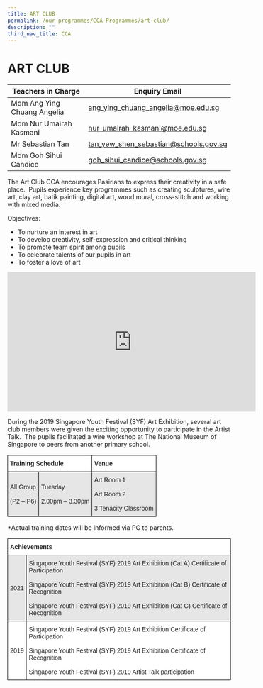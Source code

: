 ```yaml
---
title: ART CLUB
permalink: /our-programmes/CCA-Programmes/art-club/
description: ""
third_nav_title: CCA
---
```



# **ART CLUB**





|Teachers in Charge | Enquiry Email | 
| -------- | -------- | 
|Mdm Ang Ying Chuang Angelia   | ang_ying_chuang_angelia@moe.edu.sg   | 
|Mdm Nur Umairah Kasmani   | nur_umairah_kasmani@moe.edu.sg   | 
|Mr Sebastian Tan   | tan_yew_shen_sebastian@schools.gov.sg   | 
|Mdm Goh Sihui Candice   | goh_sihui_candice@schools.gov.sg   | 



The Art Club CCA encourages Pasirians to express their creativity in a safe place.  Pupils experience key programmes such as creating sculptures, wire art, clay art, batik painting, digital art, wood mural, cross-stitch and working with mixed media.

Objectives:

*   To nurture an interest in art
*   To develop creativity, self-expression and critical thinking
*   To promote team spirit among pupils
*   To celebrate talents of our pupils in art
*   To foster a love of art

<iframe width="560" height="315" src="https://www.youtube.com/embed/r5ZKfpa709w" title="YouTube video player" frameborder="0" allow="accelerometer; autoplay; clipboard-write; encrypted-media; gyroscope; picture-in-picture; web-share" allowfullscreen></iframe>

During the 2019 Singapore Youth Festival (SYF) Art Exhibition, several art club members were given the exciting opportunity to participate in the Artist Talk.  The pupils facilitated a wire workshop at The National Museum of Singapore to peers from another primary school.






<table style="border-collapse:collapse;border-spacing:0" class="tg"><thead><tr><th style="background-color:#FFF;border-color:#000000;border-style:solid;border-width:1px;color:#222;font-family:Arial, sans-serif;font-size:14px;font-weight:bold;overflow:hidden;padding:10px 5px;text-align:left;vertical-align:top;word-break:normal" colspan="2"><span style="font-weight:bold">Training Schedule</span></th><th style="background-color:#FFF;border-color:#000000;border-style:solid;border-width:1px;color:#222;font-family:Arial, sans-serif;font-size:14px;font-weight:bold;overflow:hidden;padding:10px 5px;text-align:left;vertical-align:top;word-break:normal"><span style="font-weight:bold">Venue</span></th></tr></thead><tbody><tr><td style="background-color:#E6E6E6;border-color:#000000;border-style:solid;border-width:1px;color:#222;font-family:Arial, sans-serif;font-size:14px;overflow:hidden;padding:10px 5px;text-align:left;vertical-align:middle;word-break:normal">All  Group<br><br>(P2 – P6)</td><td style="background-color:#E6E6E6;border-color:#000000;border-style:solid;border-width:1px;color:#222;font-family:Arial, sans-serif;font-size:14px;overflow:hidden;padding:10px 5px;text-align:left;vertical-align:middle;word-break:normal">Tuesday<br><br>2.00pm – 3.30pm</td><td style="background-color:#E6E6E6;border-color:#000000;border-style:solid;border-width:1px;color:#222;font-family:Arial, sans-serif;font-size:14px;overflow:hidden;padding:10px 5px;text-align:left;vertical-align:middle;word-break:normal">Art Room 1<br><br>Art Room 2<br><br>3 Tenacity Classroom</td></tr></tbody></table>

\*Actual training dates will be informed via PG to parents.


<table style="border-collapse:collapse;border-spacing:0" class="tg"><thead><tr><th style="background-color:#FFF;border-color:#000000;border-style:solid;border-width:1px;color:#222;font-family:Arial, sans-serif;font-size:14px;font-weight:bold;overflow:hidden;padding:10px 5px;text-align:left;vertical-align:top;word-break:normal" colspan="2"><span style="font-weight:bold">Achievements</span></th></tr></thead><tbody><tr><td style="background-color:#E6E6E6;border-color:#000000;border-style:solid;border-width:1px;color:#222;font-family:Arial, sans-serif;font-size:14px;overflow:hidden;padding:10px 5px;text-align:left;vertical-align:middle;word-break:normal">2021</td><td style="background-color:#E6E6E6;border-color:#000000;border-style:solid;border-width:1px;color:#222;font-family:Arial, sans-serif;font-size:14px;overflow:hidden;padding:10px 5px;text-align:left;vertical-align:middle;word-break:normal">Singapore Youth Festival (SYF) 2019 Art Exhibition (Cat A) Certificate of Participation<br><br>Singapore Youth Festival (SYF) 2019 Art Exhibition (Cat B) Certificate of Recognition<br><br>Singapore Youth Festival (SYF) 2019 Art Exhibition (Cat C) Certificate of Recognition</td></tr><tr><td style="background-color:#FFF;border-color:#000000;border-style:solid;border-width:1px;color:#222;font-family:Arial, sans-serif;font-size:14px;overflow:hidden;padding:10px 5px;text-align:left;vertical-align:middle;word-break:normal">2019</td><td style="background-color:#FFF;border-color:#000000;border-style:solid;border-width:1px;color:#222;font-family:Arial, sans-serif;font-size:14px;overflow:hidden;padding:10px 5px;text-align:left;vertical-align:middle;word-break:normal">Singapore Youth Festival (SYF) 2019 Art Exhibition Certificate of Participation<br><br>Singapore Youth Festival (SYF) 2019 Art Exhibition Certificate of Recognition<br><br>Singapore Youth Festival (SYF) 2019 Artist Talk participation</td></tr></tbody></table>